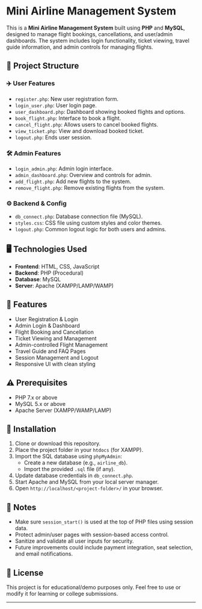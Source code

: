 # Mini Airline Management System

This is a **Mini Airline Management System** built using **PHP** and **MySQL**, designed to manage flight bookings, cancellations, and user/admin dashboards. The system includes login functionality, ticket viewing, travel guide information, and admin controls for managing flights.

## 📂 Project Structure



### ✈️ User Features

- `register.php`: New user registration form.
- `login_user.php`: User login page.
- `user_dashboard.php`: Dashboard showing booked flights and options.
- `book_flight.php`: Interface to book a flight.
- `cancel_flight.php`: Allows users to cancel booked flights.
- `view_ticket.php`: View and download booked ticket.
- `logout.php`: Ends user session.

### 🛠️ Admin Features

- `login_admin.php`: Admin login interface.
- `admin_dashboard.php`: Overview and controls for admin.
- `add_flight.php`: Add new flights to the system.
- `remove_flight.php`: Remove existing flights from the system.

### ⚙️ Backend & Config

- `db_connect.php`: Database connection file (MySQL).
- `styles.css`: CSS file using custom styles and color themes.
- `logout.php`: Common logout logic for both users and admins.

## 🖥️ Technologies Used

- **Frontend**: HTML, CSS, JavaScript
- **Backend**: PHP (Procedural)
- **Database**: MySQL
- **Server**: Apache (XAMPP/LAMP/WAMP)

## 🎯 Features

- User Registration & Login
- Admin Login & Dashboard
- Flight Booking and Cancellation
- Ticket Viewing and Management
- Admin-controlled Flight Management
- Travel Guide and FAQ Pages
- Session Management and Logout
- Responsive UI with clean styling

## ⚠️ Prerequisites

- PHP 7.x or above
- MySQL 5.x or above
- Apache Server (XAMPP/WAMP/LAMP)

## 🚀 Installation

1. Clone or download this repository.
2. Place the project folder in your `htdocs` (for XAMPP).
3. Import the SQL database using `phpMyAdmin`:
   - Create a new database (e.g., `airline_db`).
   - Import the provided `.sql` file (if any).
4. Update database credentials in `db_connect.php`.
5. Start Apache and MySQL from your local server manager.
6. Open `http://localhost/<project-folder>/` in your browser.

## 📌 Notes

- Make sure `session_start()` is used at the top of PHP files using session data.
- Protect admin/user pages with session-based access control.
- Sanitize and validate all user inputs for security.
- Future improvements could include payment integration, seat selection, and email notifications.

## 📄 License

This project is for educational/demo purposes only. Feel free to use or modify it for learning or college submissions.

---

